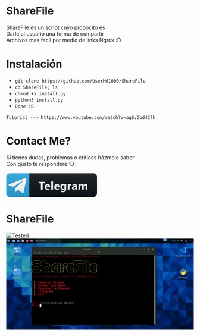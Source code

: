 # ShareFile
ShareFile es un script cuyo propocito es </br>
Darle al usuario una forma de compartir </br>
Archivos mas facil por medio de links Ngrok :D </br>

# Instalación 

* `git clone https://github.com/UserM01000/ShareFile`
* `cd ShareFile; ls`
* `chmod +x install.py`
* `python3 install.py`
* `Done :D`
~~~
Tutorial --> https://www.youtube.com/watch?v=ag6vGbd4C7k
~~~

# Contact Me?
Si tienes dudas, problemas o criticas házmelo saber </br>
Con gusto te responderé :D </br>
</br>
[![testers](https://raw.githubusercontent.com/MikeCodesDotNET/ColoredBadges/master/svg/social/telegram.svg)](https://t.me/HackForAll1)

# ShareFile
![Tested](https://img.shields.io/badge/Tested-Termux%20%7C%20Parrot%20%7C%20Kali%20Linux-blue)
![Image Text](https://github.com/UserM01000/ShareFile/blob/main/ShareFileImage.jpg)
